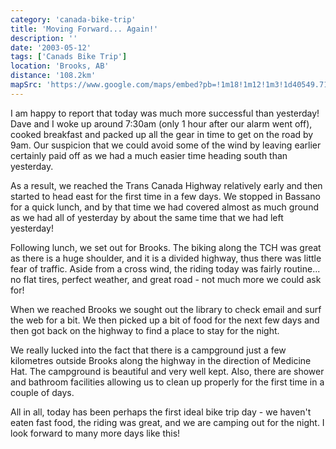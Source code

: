 ```yaml
---
category: 'canada-bike-trip'
title: 'Moving Forward... Again!'
description: ''
date: '2003-05-12'
tags: ['Canads Bike Trip']
location: 'Brooks, AB'
distance: '108.2km'
mapSrc: 'https://www.google.com/maps/embed?pb=!1m18!1m12!1m3!1d40549.71380384322!2d-111.92113798930852!3d50.5647244996532!2m3!1f0!2f0!3f0!3m2!1i1024!2i768!4f13.1!3m3!1m2!1s0x536d63a9d3e080c1%3A0xdf38ccbe9fee9a51!2sBrooks%2C%20AB!5e0!3m2!1sen!2sca!4v1609170922892!5m2!1sen!2sca'
---
```

I am happy to report that today was much more successful than yesterday! Dave and I woke up around 7:30am (only 1 hour after our alarm went off), cooked breakfast and packed up all the gear in time to get on the road by 9am. Our suspicion that we could avoid some of the wind by leaving earlier certainly paid off as we had a much easier time heading south than yesterday.

As a result, we reached the Trans Canada Highway relatively early and then started to head east for the first time in a few days. We stopped in Bassano for a quick lunch, and by that time we had covered almost as much ground as we had all of yesterday by about the same time that we had left yesterday!

Following lunch, we set out for Brooks. The biking along the TCH was great as there is a huge shoulder, and it is a divided highway, thus there was little fear of traffic. Aside from a cross wind, the riding today was fairly routine... no flat tires, perfect weather, and great road - not much more we could ask for!

When we reached Brooks we sought out the library to check email and surf the web for a bit. We then picked up a bit of food for the next few days and then got back on the highway to find a place to stay for the night.

We really lucked into the fact that there is a campground just a few kilometres outside Brooks along the highway in the direction of Medicine Hat. The campground is beautiful and very well kept. Also, there are shower and bathroom facilities allowing us to clean up properly for the first time in a couple of days.

All in all, today has been perhaps the first ideal bike trip day - we haven't eaten fast food, the riding was great, and we are camping out for the night. I look forward to many more days like this!